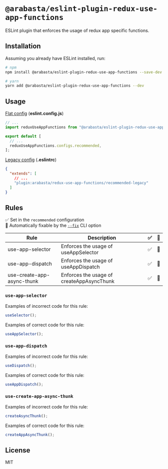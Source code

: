 # `@arabasta/eslint-plugin-redux-use-app-functions`

ESLint plugin that enforces the usage of redux app specific functions.

## Installation

Assuming you already have ESLint installed, run:

```sh
# npm
npm install @arabasta/eslint-plugin-redux-use-app-functions --save-dev

# yarn
yarn add @arabasta/eslint-plugin-redux-use-app-functions --dev
```

## Usage

[Flat config](https://eslint.org/docs/latest/use/configure/configuration-files)
(**eslint.config.js**)

```js
// ...
import reduxUseAppFunctions from "@arabasta/eslint-plugin-redux-use-app-functions";

export default [
  // ...
  reduxUseAppFunctions.configs.recommended,
];
```

[Legacy config](https://eslint.org/docs/latest/use/configure/configuration-files-deprecated)
(**.eslintrc**)

```json
{
  "extends": [
    // ...
    "plugin:arabasta/redux-use-app-functions/recommended-legacy"
  ]
}
```

## Rules

✅ Set in the `recommended` configuration\
🔧 Automatically fixable by the [`--fix`](https://eslint.org/docs/latest/user-guide/command-line-interface#--fix) CLI option

| Rule                                    | Description                                          | ✅ | 🔧 |
| --------------------------------------- | ---------------------------------------------------- | :-: | :-: |
| use-app-selector                        | Enforces the usage of useAppSelector                 | ✅ | 🔧 |
| use-app-dispatch                        | Enforces the usage of useAppDispatch                 | ✅ | 🔧 |
| use-create-app-async-thunk              | Enforces the usage of createAppAsyncThunk            | ✅ | 🔧 |

### `use-app-selector`

Examples of incorrect code for this rule:
```js
useSelector();
```

Examples of correct code for this rule:
```js
useAppSelector();
```

### `use-app-dispatch`

Examples of incorrect code for this rule:
```js
useDispatch();
```

Examples of correct code for this rule:
```js
useAppDispatch();
```

### `use-create-app-async-thunk`

Examples of incorrect code for this rule:
```js
createAsyncThunk();
```

Examples of correct code for this rule:
```js
createAppAsyncThunk();
```

## License

MIT
